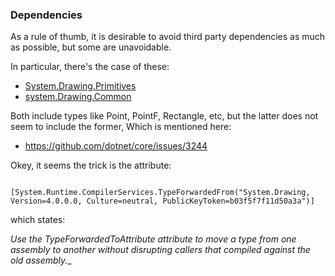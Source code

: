 ﻿


### Dependencies

As a rule of thumb, it is desirable to avoid third party dependencies as much as possible, but some
are unavoidable.

In particular, there's the case of these:

- [System.Drawing.Primitives](https://github.com/dotnet/runtime/tree/master/src/libraries/System.Drawing.Primitives)
- [system.Drawing.Common](https://github.com/dotnet/runtime/tree/master/src/libraries/System.Drawing.Common)


Both include types like Point, PointF, Rectangle, etc, but the latter does not seem to include the
former, Which is mentioned here:

- https://github.com/dotnet/core/issues/3244


Okey, it seems the trick is the attribute:

        [System.Runtime.CompilerServices.TypeForwardedFrom("System.Drawing, Version=4.0.0.0, Culture=neutral, PublicKeyToken=b03f5f7f11d50a3a")]

which states:

_Use the TypeForwardedToAttribute attribute to move a type from one assembly to another without disrupting callers that compiled against the old assembly.__
